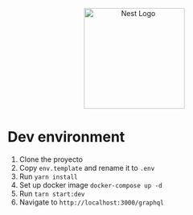 <p align="center">
  <a href="http://nestjs.com/" target="blank"><img src="https://nestjs.com/img/logo-small.svg" width="200" alt="Nest Logo" /></a>
</p>

# Dev environment

1. Clone the proyecto
2. Copy ```env.template``` and rename it to ```.env```
3. Run
  ```yarn install```
4. Set up docker image
  ```docker-compose up -d```
5. Run
  ```tarn start:dev```
6. Navigate to ```http://localhost:3000/graphql```
